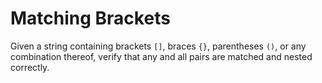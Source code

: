 # Matching Brackets

Given a string containing brackets `[]`, braces `{}`, parentheses `()`,
or any combination thereof, verify that any and all pairs are matched
and nested correctly.

